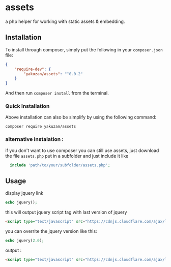 assets
======

a php helper for working with static assets & embedding.

## Installation

To install through composer, simply put the following in your `composer.json` file:

```json
{
    "require-dev": {
        "yakuzan/assets": "^0.0.2"
    }
}
```

And then run `composer install` from the terminal.

### Quick Installation

Above installation can also be simplify by using the following command:

    composer require yakuzan/assets
    
### alternative instalation :
  if you don't want to use composer you can still use assets, just download the file ``assets.php`` put in a subfolder and just include it like 
  
  ```php
    include 'path/to/your/subfolder/assets.php';
  ```
  
  
  ## Usage
  display jquery link
    
   ```php
   echo jquery();
   ```
   
   this will output jquery script tag with last version of jquery
    
   
   ```html
   <script type="text/javascript" src="https://cdnjs.cloudflare.com/ajax/libs/jquery/3.2.1/jquery.min.js"></script>
   ```
   
   you can overrite the jquery version like this:
   
   ```php
   echo jquery(2.0);
   ```
   
   output :
   
   ```html
   <script type="text/javascript" src="https://cdnjs.cloudflare.com/ajax/libs/jquery/2.0/jquery.min.js"></script>
   ```

